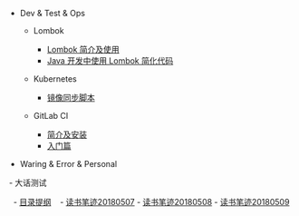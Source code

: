 - Dev & Test & Ops

  - Lombok

    - [Lombok 简介及使用](lombok/lombok-1.md)
    - [Java 开发中使用 Lombok 简化代码](lombok/lombok-2.md)

  - Kubernetes

    - [镜像同步脚本](kubernetes/sync-scripts.md)

  - GitLab CI

    - [简介及安装](gitlab-ci/gitlab-ci-1.md)
    - [入门篇](gitlab-ci/gitlab-ci-2.md)

- Waring & Error & Personal

  - 大话测试

    - [目录提纲](README.md)
    - [读书笔迹20180507](books/变革者.md)
    - [读书笔迹20180508](mkdFiles/UnitTesting.md)
    - [读书笔迹20180509](books/测试简史.md)



